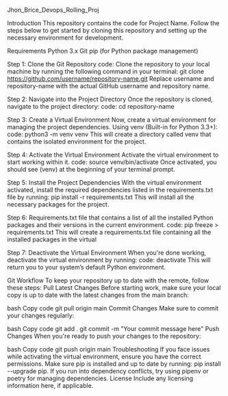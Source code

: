 

Jhon_Brice_Devops_Rolling_Proj


Introduction
This repository contains the code for Project Name. Follow the steps below to get started by cloning this repository and setting up the necessary environment for development.


Requirements
Python 3.x
Git
pip (for Python package management)


Step 1: Clone the Git Repository
code: Clone the repository to your local machine by running the following command in your terminal:
git clone https://github.com/username/repository-name.git
Replace username and repository-name with the actual GitHub username and repository name.


Step 2: Navigate into the Project Directory
Once the repository is cloned, navigate to the project directory:
code: cd repository-name


Step 3: Create a Virtual Environment
Now, create a virtual environment for managing the project dependencies.
Using venv (Built-in for Python 3.3+):
code: python3 -m venv venv
This will create a directory called venv that contains the isolated environment for the project.


Step 4: Activate the Virtual Environment
Activate the virtual environment to start working within it.
code: source venv/bin/activate
Once activated, you should see (venv) at the beginning of your terminal prompt.


Step 5: Install the Project Dependencies
With the virtual environment activated, install the required dependencies listed in the requirements.txt file by running:
pip install -r requirements.txt
This will install all the necessary packages for the project.


Step 6: Requirements.txt
file that contains a list of all the installed Python packages and their versions in the current environment.
code: pip freeze > requirements.txt
This will create a requirements.txt file containing all the installed packages in the virtual


Step 7: Deactivate the Virtual Environment
When you're done working, deactivate the virtual environment by running:
code: deactivate
This will return you to your system’s default Python environment.


Git Workflow
To keep your repository up to date with the remote, follow these steps:
Pull Latest Changes
Before starting work, make sure your local copy is up to date with the latest changes from the main branch:

bash
Copy code
git pull origin main
Commit Changes
Make sure to commit your changes regularly:

bash
Copy code
git add .
git commit -m "Your commit message here"
Push Changes
When you're ready to push your changes to the repository:

bash
Copy code
git push origin main
Troubleshooting
If you face issues while activating the virtual environment, ensure you have the correct permissions.
Make sure pip is installed and up to date by running: pip install --upgrade pip.
If you run into dependency conflicts, try using pipenv or poetry for managing dependencies.
License
Include any licensing information here, if applicable.